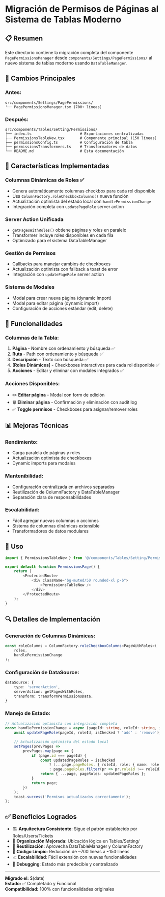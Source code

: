 # Migración de Permisos de Páginas al Sistema de Tablas Moderno

## 📋 Resumen

Este directorio contiene la migración completa del componente `PagePermissionsManager` desde `components/Settings/PagePermissions/` al nuevo sistema de tablas moderno usando `DataTableManager`.

## 🔄 Cambios Principales

### **Antes:**
```
src/components/Settings/PagePermissions/
└── PagePermissionsManager.tsx (700+ líneas)
```

### **Después:**
```
src/components/Tables/Setting/Permissions/
├── index.ts                      # Exportaciones centralizadas
├── PermissionsTableNew.tsx       # Componente principal (150 líneas)
├── permissionsConfig.ts          # Configuración de tabla
├── permissionsTransformers.ts    # Transformadores de datos
└── README.md                     # Esta documentación
```

## 🎯 Características Implementadas

### **Columnas Dinámicas de Roles** ✅
- Genera automáticamente columnas checkbox para cada rol disponible
- Usa `ColumnFactory.roleCheckboxColumns()` nueva función
- Actualización optimista del estado local con `handlePermissionChange`
- Integración completa con `updatePageRole` server action

### **Server Action Unificada**
- `getPagesWithRoles()` obtiene páginas y roles en paralelo
- Transformer incluye roles disponibles en cada fila
- Optimizado para el sistema DataTableManager

### **Gestión de Permisos**
- Callbacks para manejar cambios de checkboxes
- Actualización optimista con fallback a toast de error
- Integración con `updatePageRole` server action

### **Sistema de Modales**
- Modal para crear nueva página (dynamic import)
- Modal para editar página (dynamic import)
- Configuración de acciones estándar (edit, delete)

## 🔧 Funcionalidades

### **Columnas de la Tabla:**
1. **Página** - Nombre con ordenamiento y búsqueda ✅
2. **Ruta** - Path con ordenamiento y búsqueda ✅
3. **Descripción** - Texto con búsqueda ✅
4. **[Roles Dinámicos]** - Checkboxes interactivos para cada rol disponible ✅
5. **Acciones** - Editar y eliminar con modales integrados ✅

### **Acciones Disponibles:**
- ✏️ **Editar página** - Modal con form de edición
- 🗑️ **Eliminar página** - Confirmación y eliminación con audit log
- ✅ **Toggle permisos** - Checkboxes para asignar/remover roles

## 📊 Mejoras Técnicas

### **Rendimiento:**
- Carga paralela de páginas y roles
- Actualización optimista de checkboxes
- Dynamic imports para modales

### **Mantenibilidad:**
- Configuración centralizada en archivos separados
- Reutilización de ColumnFactory y DataTableManager
- Separación clara de responsabilidades

### **Escalabilidad:**
- Fácil agregar nuevas columnas o acciones
- Sistema de columnas dinámicas extensible
- Transformadores de datos modulares

## 🚀 Uso

```typescript
import { PermissionsTableNew } from '@/components/Tables/Setting/Permissions';

export default function PermissionsPage() {
    return (
        <ProtectedRoute>
            <div className="bg-muted/50 rounded-xl p-6">
                <PermissionsTableNew />
            </div>
        </ProtectedRoute>
    );
}
```

## 🔍 Detalles de Implementación

### **Generación de Columnas Dinámicas:**
```typescript
const roleColumns = ColumnFactory.roleCheckboxColumns<PageWithRoles>(
    roles,
    handlePermissionChange
);
```

### **Configuración de DataSource:**
```typescript
dataSource: {
    type: 'serverAction',
    serverAction: getPagesWithRoles,
    transform: transformPermissionsData,
}
```

### **Manejo de Estado:**
```typescript
// Actualización optimista con integración completa
const handlePermissionChange = async (pageId: string, roleId: string, isChecked: boolean) => {
    await updatePageRole(pageId, roleId, isChecked ? 'add' : 'remove');
    
    // Actualización optimista del estado local
    setPages(prevPages => 
        prevPages.map(page => {
            if (page.id === pageId) {
                const updatedPageRoles = isChecked
                    ? [...page.pageRoles, { roleId, role: { name: role.name } }]
                    : page.pageRoles.filter(pr => pr.roleId !== roleId);
                return { ...page, pageRoles: updatedPageRoles };
            }
            return page;
        })
    );
    toast.success('Permisos actualizados correctamente');
};
```

## ✅ Beneficios Logrados

- 🏗️ **Arquitectura Consistente**: Sigue el patrón establecido por Roles/Users/Tickets
- 📁 **Organización Mejorada**: Ubicación lógica en Tables/Setting/
- 🔄 **Reutilización**: Aprovecha DataTableManager y ColumnFactory
- 🧹 **Código Limpio**: Reducción de ~700 líneas a ~150 líneas
- 📈 **Escalabilidad**: Fácil extensión con nuevas funcionalidades
- 🐛 **Debugging**: Estado más predecible y centralizado

---

**Migrado el:** $(date)  
**Estado:** ✅ Completado y Funcional  
**Compatibilidad:** 100% con funcionalidades originales